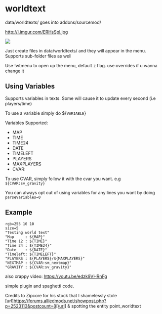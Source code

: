 # worldtext
data/worldtexts/ goes into addons/sourcemod/

http://i.imgur.com/ERHsSpl.jpg

![](http://i.imgur.com/3QIrJPg.jpg)

Just create files in data/worldtexts/ and they will appear in the menu. Supports sub-folder files as well


Use !wtmenu to open up the menu, default z flag. use overrides if u wanna change it 

## Using Variables
Supports variables in texts. Some will cause it to update every second (i.e players/time)

To use a variable simply do ${`VARIABLE`}

Variables Supported:
- MAP
- TIME
- TIME24
- DATE
- TIMELEFT
- PLAYERS
- MAXPLAYERS
- CVAR:

To use CVAR, simply follow it with the cvar you want. e.g `${CVAR:sv_gravity}`

You can always opt out of using variables for any lines you want by doing `parseVariables=0`

## Example
```
rgb=255 10 10
size=5
"Testing world text"
"Map     : ${MAP}"
"Time 12 : ${TIME}"
"Time 24 : ${TIME24}"
"Date    : ${DATE}"
"Timeleft: ${TIMELEFT}"
"PLAYERS : ${PLAYERS}/${MAXPLAYERS}"
"NEXTMAP : ${CVAR:sm_nextmap}"
"GRAVITY : ${CVAR:sv_gravity}"
```

also crappy video: https://youtu.be/edzk9VHRnFg

simple plugin and spaghetti code.

Credits to Zipcore for his stock that I shamelessly stole [url]https://forums.alliedmods.net/showpost.php?p=2523113&postcount=8[/url] & spotting the entity point_worldtext